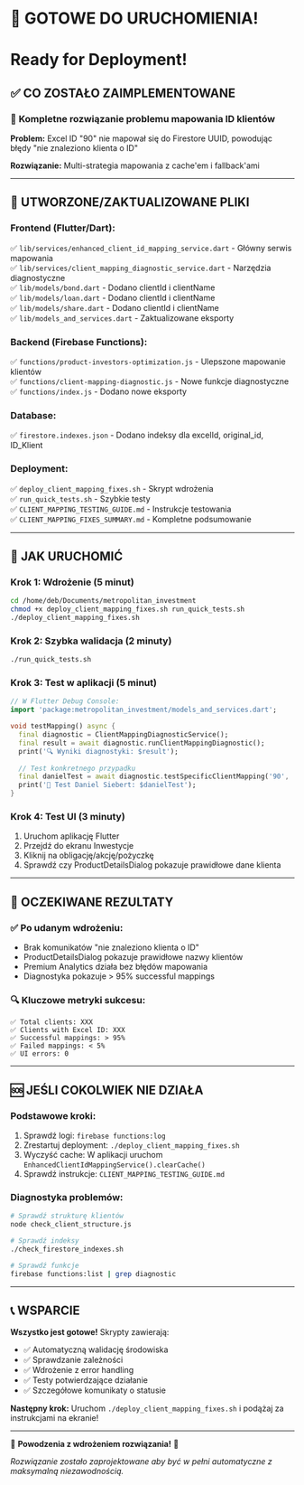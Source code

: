 # 🚀 GOTOWE DO URUCHOMIENIA!
# Ready for Deployment!

## ✅ CO ZOSTAŁO ZAIMPLEMENTOWANE

### 🎯 **Kompletne rozwiązanie problemu mapowania ID klientów**

**Problem:** Excel ID "90" nie mapował się do Firestore UUID, powodując błędy "nie znaleziono klienta o ID"

**Rozwiązanie:** Multi-strategia mapowania z cache'em i fallback'ami

---

## 📁 UTWORZONE/ZAKTUALIZOWANE PLIKI

### **Frontend (Flutter/Dart):**
✅ `lib/services/enhanced_client_id_mapping_service.dart` - Główny serwis mapowania  
✅ `lib/services/client_mapping_diagnostic_service.dart` - Narzędzia diagnostyczne  
✅ `lib/models/bond.dart` - Dodano clientId i clientName  
✅ `lib/models/loan.dart` - Dodano clientId i clientName  
✅ `lib/models/share.dart` - Dodano clientId i clientName  
✅ `lib/models_and_services.dart` - Zaktualizowane eksporty  

### **Backend (Firebase Functions):**
✅ `functions/product-investors-optimization.js` - Ulepszone mapowanie klientów  
✅ `functions/client-mapping-diagnostic.js` - Nowe funkcje diagnostyczne  
✅ `functions/index.js` - Dodano nowe eksporty  

### **Database:**
✅ `firestore.indexes.json` - Dodano indeksy dla excelId, original_id, ID_Klient  

### **Deployment:**
✅ `deploy_client_mapping_fixes.sh` - Skrypt wdrożenia  
✅ `run_quick_tests.sh` - Szybkie testy  
✅ `CLIENT_MAPPING_TESTING_GUIDE.md` - Instrukcje testowania  
✅ `CLIENT_MAPPING_FIXES_SUMMARY.md` - Kompletne podsumowanie  

---

## 🚀 JAK URUCHOMIĆ

### **Krok 1: Wdrożenie (5 minut)**
```bash
cd /home/deb/Documents/metropolitan_investment
chmod +x deploy_client_mapping_fixes.sh run_quick_tests.sh
./deploy_client_mapping_fixes.sh
```

### **Krok 2: Szybka walidacja (2 minuty)**
```bash
./run_quick_tests.sh
```

### **Krok 3: Test w aplikacji (5 minut)**
```dart
// W Flutter Debug Console:
import 'package:metropolitan_investment/models_and_services.dart';

void testMapping() async {
  final diagnostic = ClientMappingDiagnosticService();
  final result = await diagnostic.runClientMappingDiagnostic();
  print('🔍 Wyniki diagnostyki: $result');
  
  // Test konkretnego przypadku
  final danielTest = await diagnostic.testSpecificClientMapping('90', 'Daniel Siebert');
  print('🎯 Test Daniel Siebert: $danielTest');
}
```

### **Krok 4: Test UI (3 minuty)**
1. Uruchom aplikację Flutter
2. Przejdź do ekranu Inwestycje  
3. Kliknij na obligację/akcję/pożyczkę
4. Sprawdź czy ProductDetailsDialog pokazuje prawidłowe dane klienta

---

## 🎯 OCZEKIWANE REZULTATY

### ✅ **Po udanym wdrożeniu:**
- Brak komunikatów "nie znaleziono klienta o ID"
- ProductDetailsDialog pokazuje prawidłowe nazwy klientów  
- Premium Analytics działa bez błędów mapowania
- Diagnostyka pokazuje > 95% successful mappings

### 🔍 **Kluczowe metryki sukcesu:**
```
✅ Total clients: XXX
✅ Clients with Excel ID: XXX  
✅ Successful mappings: > 95%
✅ Failed mappings: < 5%
✅ UI errors: 0
```

---

## 🆘 JEŚLI COKOLWIEK NIE DZIAŁA

### **Podstawowe kroki:**
1. Sprawdź logi: `firebase functions:log`
2. Zrestartuj deployment: `./deploy_client_mapping_fixes.sh`  
3. Wyczyść cache: W aplikacji uruchom `EnhancedClientIdMappingService().clearCache()`
4. Sprawdź instrukcje: `CLIENT_MAPPING_TESTING_GUIDE.md`

### **Diagnostyka problemów:**
```bash
# Sprawdź strukturę klientów
node check_client_structure.js

# Sprawdź indeksy  
./check_firestore_indexes.sh

# Sprawdź funkcje
firebase functions:list | grep diagnostic
```

---

## 📞 WSPARCIE

**Wszystko jest gotowe!** Skrypty zawierają:
- ✅ Automatyczną walidację środowiska
- ✅ Sprawdzanie zależności  
- ✅ Wdrożenie z error handling
- ✅ Testy potwierdzające działanie
- ✅ Szczegółowe komunikaty o statusie

**Następny krok:** Uruchom `./deploy_client_mapping_fixes.sh` i podążaj za instrukcjami na ekranie!

---

🎉 **Powodzenia z wdrożeniem rozwiązania!** 🎉

*Rozwiązanie zostało zaprojektowane aby być w pełni automatyczne z maksymalną niezawodnością.*
